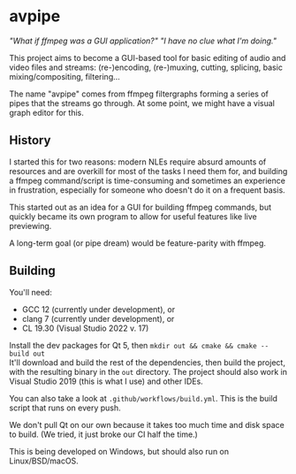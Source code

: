 # avpipe
_"What if ffmpeg was a GUI application?"_
_"I have no clue what I'm doing."_

This project aims to become a GUI-based tool for basic editing of audio and
video files and streams: (re-)encoding, (re-)muxing, cutting, splicing, basic
mixing/compositing, filtering…

The name "avpipe" comes from ffmpeg filtergraphs forming a series of pipes that
the streams go through. At some point, we might have a visual graph editor for
this.

## History
I started this for two reasons: modern NLEs require absurd amounts of resources
and are overkill for most of the tasks I need them for, and building a ffmpeg
command/script is time-consuming and sometimes an experience in frustration,
especially for someone who doesn't do it on a frequent basis.

This started out as an idea for a GUI for building ffmpeg commands, but quickly
became its own program to allow for useful features like live previewing.

A long-term goal (or pipe dream) would be feature-parity with ffmpeg.

## Building
You'll need:
- GCC 12 (currently under development), or
- clang 7 (currently under development), or
- CL 19.30 (Visual Studio 2022 v. 17)

Install the dev packages for Qt 5, then 
`mkdir out && cmake && cmake --build out`  
It'll download and build the rest of the dependencies, then build the project, with
the resulting binary in the `out` directory. The project should also work in
Visual Studio 2019 (this is what I use) and other IDEs.

You can also take a look at `.github/workflows/build.yml`. This is the build script
that runs on every push.

We don't pull Qt on our own because it takes too much time and disk space to build.
(We tried, it just broke our CI half the time.)

This is being developed on Windows, but should also run on Linux/BSD/macOS.
